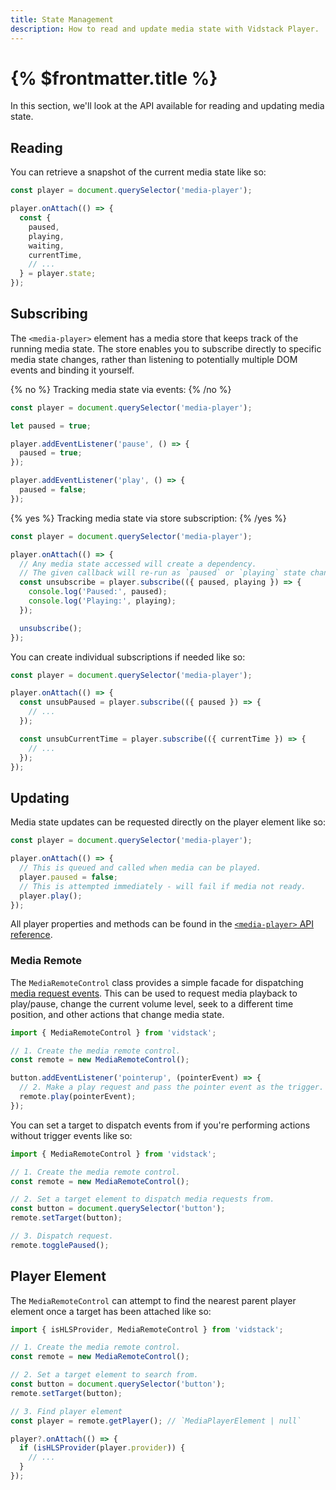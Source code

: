 ```yaml
---
title: State Management
description: How to read and update media state with Vidstack Player.
---
```


# {% $frontmatter.title %}

In this section, we'll look at the API available for reading and updating media state.

## Reading

You can retrieve a snapshot of the current media state like so:

```js
const player = document.querySelector('media-player');

player.onAttach(() => {
  const {
    paused,
    playing,
    waiting,
    currentTime,
    // ...
  } = player.state;
});
```

## Subscribing

The `<media-player>` element has a media store that keeps track of the running media state.
The store enables you to subscribe directly to specific media state changes, rather than
listening to potentially multiple DOM events and binding it yourself.

{% no %}
Tracking media state via events:
{% /no %}

```js
const player = document.querySelector('media-player');

let paused = true;

player.addEventListener('pause', () => {
  paused = true;
});

player.addEventListener('play', () => {
  paused = false;
});
```

{% yes %}
Tracking media state via store subscription:
{% /yes %}

```js
const player = document.querySelector('media-player');

player.onAttach(() => {
  // Any media state accessed will create a dependency.
  // The given callback will re-run as `paused` or `playing` state changes.
  const unsubscribe = player.subscribe(({ paused, playing }) => {
    console.log('Paused:', paused);
    console.log('Playing:', playing);
  });

  unsubscribe();
});
```

You can create individual subscriptions if needed like so:

```js
const player = document.querySelector('media-player');

player.onAttach(() => {
  const unsubPaused = player.subscribe(({ paused }) => {
    // ...
  });

  const unsubCurrentTime = player.subscribe(({ currentTime }) => {
    // ...
  });
});
```

## Updating

Media state updates can be requested directly on the player element like so:

```js
const player = document.querySelector('media-player');

player.onAttach(() => {
  // This is queued and called when media can be played.
  player.paused = false;
  // This is attempted immediately - will fail if media not ready.
  player.play();
});
```

All player properties and methods can be found in the [`<media-player>` API reference](/docs/player/components/layout/player/api).

### Media Remote

The `MediaRemoteControl` class provides a simple facade for dispatching
[media request events](/docs/player/core-concepts/events#request-events). This can be used to
request media playback to play/pause, change the current volume level, seek to a different time
position, and other actions that change media state.

```ts
import { MediaRemoteControl } from 'vidstack';

// 1. Create the media remote control.
const remote = new MediaRemoteControl();

button.addEventListener('pointerup', (pointerEvent) => {
  // 2. Make a play request and pass the pointer event as the trigger.
  remote.play(pointerEvent);
});
```

You can set a target to dispatch events from if you're performing actions without trigger events
like so:

```ts
import { MediaRemoteControl } from 'vidstack';

// 1. Create the media remote control.
const remote = new MediaRemoteControl();

// 2. Set a target element to dispatch media requests from.
const button = document.querySelector('button');
remote.setTarget(button);

// 3. Dispatch request.
remote.togglePaused();
```

## Player Element

The `MediaRemoteControl` can attempt to find the nearest parent player element once a target has
been attached like so:

```ts
import { isHLSProvider, MediaRemoteControl } from 'vidstack';

// 1. Create the media remote control.
const remote = new MediaRemoteControl();

// 2. Set a target element to search from.
const button = document.querySelector('button');
remote.setTarget(button);

// 3. Find player element
const player = remote.getPlayer(); // `MediaPlayerElement | null`

player?.onAttach(() => {
  if (isHLSProvider(player.provider)) {
    // ...
  }
});
```
